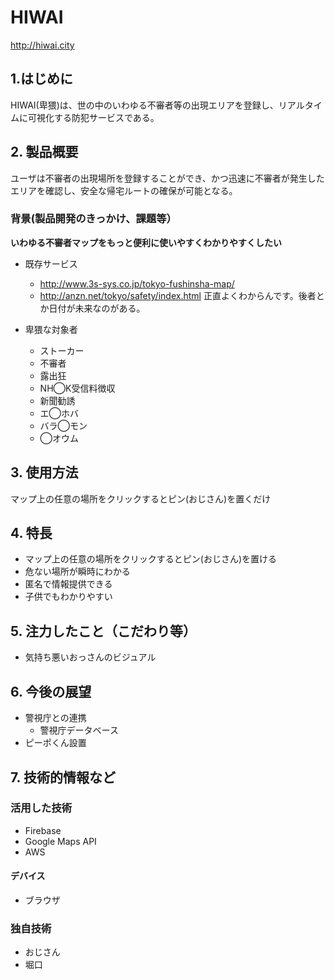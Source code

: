 # HIWAI
http://hiwai.city

## 1.はじめに
HIWAI(卑猥)は、世の中のいわゆる不審者等の出現エリアを登録し、リアルタイムに可視化する防犯サービスである。

## 2. 製品概要
ユーザは不審者の出現場所を登録することができ、かつ迅速に不審者が発生したエリアを確認し、安全な帰宅ルートの確保が可能となる。


### 背景(製品開発のきっかけ、課題等）
**いわゆる不審者マップをもっと便利に使いやすくわかりやすくしたい**

- 既存サービス
  - http://www.3s-sys.co.jp/tokyo-fushinsha-map/
  - http://anzn.net/tokyo/safety/index.html
正直よくわからんです。後者とか日付が未来なのがある。

- 卑猥な対象者
  - ストーカー
  - 不審者
  - 露出狂
  - NH◯K受信料徴収
  - 新聞勧誘
  - エ◯ホバ
  - バラ◯モン
  - ◯オウム

## 3. 使用方法
マップ上の任意の場所をクリックするとピン(おじさん)を置くだけ

## 4. 特長
- マップ上の任意の場所をクリックするとピン(おじさん)を置ける
- 危ない場所が瞬時にわかる
- 匿名で情報提供できる
- 子供でもわかりやすい

## 5. 注力したこと（こだわり等）
- 気持ち悪いおっさんのビジュアル

## 6. 今後の展望
- 警視庁との連携
  - 警視庁データベース
- ピーポくん設置

## 7. 技術的情報など

### 活用した技術
- Firebase
- Google Maps API
- AWS

#### デバイス
- ブラウザ

### 独自技術
- おじさん
- 堀口
